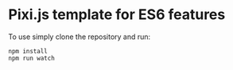 # Pixi.js template for ES6 features

To use simply clone the repository and run:
```
npm install
npm run watch
```